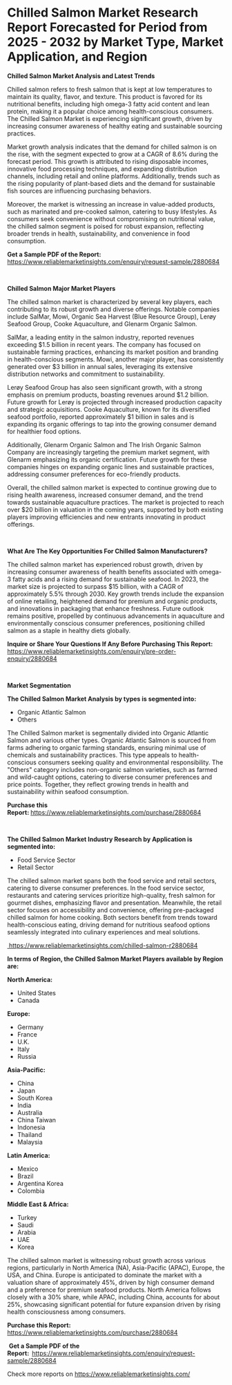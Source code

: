 <p><h1>Chilled Salmon Market Research Report Forecasted for Period from 2025 -  2032 by Market Type, Market Application, and Region</h1></p><p><strong>Chilled Salmon Market Analysis and Latest Trends</strong></p>
<p><p>Chilled salmon refers to fresh salmon that is kept at low temperatures to maintain its quality, flavor, and texture. This product is favored for its nutritional benefits, including high omega-3 fatty acid content and lean protein, making it a popular choice among health-conscious consumers. The Chilled Salmon Market is experiencing significant growth, driven by increasing consumer awareness of healthy eating and sustainable sourcing practices.</p><p>Market growth analysis indicates that the demand for chilled salmon is on the rise, with the segment expected to grow at a CAGR of 8.6% during the forecast period. This growth is attributed to rising disposable incomes, innovative food processing techniques, and expanding distribution channels, including retail and online platforms. Additionally, trends such as the rising popularity of plant-based diets and the demand for sustainable fish sources are influencing purchasing behaviors.</p><p>Moreover, the market is witnessing an increase in value-added products, such as marinated and pre-cooked salmon, catering to busy lifestyles. As consumers seek convenience without compromising on nutritional value, the chilled salmon segment is poised for robust expansion, reflecting broader trends in health, sustainability, and convenience in food consumption.</p></p>
<p><strong>Get a Sample PDF of the Report:&nbsp;</strong> <a href="https://www.reliablemarketinsights.com/enquiry/request-sample/2880684?utm_campaign=2631&utm_medium=2&utm_source=Github&utm_content=ia&utm_term=12032025&utm_id=chilled-salmon">https://www.reliablemarketinsights.com/enquiry/request-sample/2880684</a></p>
<p>&nbsp;</p>
<p><strong>Chilled Salmon Major Market Players</strong></p>
<p><p>The chilled salmon market is characterized by several key players, each contributing to its robust growth and diverse offerings. Notable companies include SalMar, Mowi, Organic Sea Harvest (Blue Resource Group), Lerøy Seafood Group, Cooke Aquaculture, and Glenarm Organic Salmon.</p><p>SalMar, a leading entity in the salmon industry, reported revenues exceeding $1.5 billion in recent years. The company has focused on sustainable farming practices, enhancing its market position and branding in health-conscious segments. Mowi, another major player, has consistently generated over $3 billion in annual sales, leveraging its extensive distribution networks and commitment to sustainability. </p><p>Lerøy Seafood Group has also seen significant growth, with a strong emphasis on premium products, boasting revenues around $1.2 billion. Future growth for Lerøy is projected through increased production capacity and strategic acquisitions. Cooke Aquaculture, known for its diversified seafood portfolio, reported approximately $1 billion in sales and is expanding its organic offerings to tap into the growing consumer demand for healthier food options.</p><p>Additionally, Glenarm Organic Salmon and The Irish Organic Salmon Company are increasingly targeting the premium market segment, with Glenarm emphasizing its organic certification. Future growth for these companies hinges on expanding organic lines and sustainable practices, addressing consumer preferences for eco-friendly products.</p><p>Overall, the chilled salmon market is expected to continue growing due to rising health awareness, increased consumer demand, and the trend towards sustainable aquaculture practices. The market is projected to reach over $20 billion in valuation in the coming years, supported by both existing players improving efficiencies and new entrants innovating in product offerings.</p></p>
<p>&nbsp;</p>
<p><strong>What Are The Key Opportunities For Chilled Salmon Manufacturers?</strong></p>
<p><p>The chilled salmon market has experienced robust growth, driven by increasing consumer awareness of health benefits associated with omega-3 fatty acids and a rising demand for sustainable seafood. In 2023, the market size is projected to surpass $15 billion, with a CAGR of approximately 5.5% through 2030. Key growth trends include the expansion of online retailing, heightened demand for premium and organic products, and innovations in packaging that enhance freshness. Future outlook remains positive, propelled by continuous advancements in aquaculture and environmentally conscious consumer preferences, positioning chilled salmon as a staple in healthy diets globally.</p></p>
<p><strong>Inquire or Share Your Questions If Any Before Purchasing This Report:</strong> <a href="https://www.reliablemarketinsights.com/enquiry/pre-order-enquiry/2880684?utm_campaign=2631&utm_medium=2&utm_source=Github&utm_content=ia&utm_term=12032025&utm_id=chilled-salmon">https://www.reliablemarketinsights.com/enquiry/pre-order-enquiry/2880684</a></p>
<p>&nbsp;</p>
<p><strong>Market Segmentation</strong></p>
<p><strong>The Chilled Salmon Market Analysis by types is segmented into:</strong></p>
<p><ul><li>Organic Atlantic Salmon</li><li>Others</li></ul></p>
<p><p>The Chilled Salmon market is segmentally divided into Organic Atlantic Salmon and various other types. Organic Atlantic Salmon is sourced from farms adhering to organic farming standards, ensuring minimal use of chemicals and sustainability practices. This type appeals to health-conscious consumers seeking quality and environmental responsibility. The "Others" category includes non-organic salmon varieties, such as farmed and wild-caught options, catering to diverse consumer preferences and price points. Together, they reflect growing trends in health and sustainability within seafood consumption.</p></p>
<p><strong>Purchase this Report:&nbsp;</strong><a href="https://www.reliablemarketinsights.com/purchase/2880684?utm_campaign=2631&utm_medium=2&utm_source=Github&utm_content=ia&utm_term=12032025&utm_id=chilled-salmon">https://www.reliablemarketinsights.com/purchase/2880684</a></p>
<p>&nbsp;</p>
<p><strong>The Chilled Salmon Market Industry Research by Application is segmented into:</strong></p>
<p><ul><li>Food Service Sector</li><li>Retail Sector</li></ul></p>
<p><p>The chilled salmon market spans both the food service and retail sectors, catering to diverse consumer preferences. In the food service sector, restaurants and catering services prioritize high-quality, fresh salmon for gourmet dishes, emphasizing flavor and presentation. Meanwhile, the retail sector focuses on accessibility and convenience, offering pre-packaged chilled salmon for home cooking. Both sectors benefit from trends toward health-conscious eating, driving demand for nutritious seafood options seamlessly integrated into culinary experiences and meal solutions.</p></p>
<p><a href="https://www.reliablemarketinsights.com/chilled-salmon-r2880684?utm_campaign=2631&utm_medium=2&utm_source=Github&utm_content=ia&utm_term=12032025&utm_id=chilled-salmon">&nbsp;https://www.reliablemarketinsights.com/chilled-salmon-r2880684</a></p>
<p><strong>In terms of Region, the Chilled Salmon Market Players available by Region are:</strong></p>
<p>
    <p> <strong> North America: </strong>
        <ul>
            <li>United States</li>
            <li>Canada</li>
        </ul>
        </p> 
    <p> <strong> Europe: </strong>
        <ul>
            <li>Germany</li>
            <li>France</li>
            <li>U.K.</li>
            <li>Italy</li>
            <li>Russia</li>
        </ul>
        </p> 
    <p> <strong> Asia-Pacific: </strong>
        <ul>
            <li>China</li>
            <li>Japan</li>
            <li>South Korea</li>
            <li>India</li>
            <li>Australia</li>
            <li>China Taiwan</li>
            <li>Indonesia</li>
            <li>Thailand</li>
            <li>Malaysia</li>
        </ul>
        </p> 
    <p> <strong> Latin America: </strong>
        <ul>
            <li>Mexico</li>
            <li>Brazil</li>
            <li>Argentina Korea</li>
            <li>Colombia</li>
        </ul>
        </p> 
    <p> <strong> Middle East & Africa: </strong>
        <ul>
            <li>Turkey</li>
            <li>Saudi</li>
            <li>Arabia</li>
            <li>UAE</li>
            <li>Korea</li>
        </ul>
    </p>
    </p>
<p><p>The chilled salmon market is witnessing robust growth across various regions, particularly in North America (NA), Asia-Pacific (APAC), Europe, the USA, and China. Europe is anticipated to dominate the market with a valuation share of approximately 45%, driven by high consumer demand and a preference for premium seafood products. North America follows closely with a 30% share, while APAC, including China, accounts for about 25%, showcasing significant potential for future expansion driven by rising health consciousness among consumers.</p></p>
<p><strong>Purchase this Report: </strong><a href="https://www.reliablemarketinsights.com/purchase/2880684?utm_campaign=2631&utm_medium=2&utm_source=Github&utm_content=ia&utm_term=12032025&utm_id=chilled-salmon">https://www.reliablemarketinsights.com/purchase/2880684</a></p>
<p>&nbsp;<strong>Get a Sample PDF of the Report:&nbsp;&nbsp;</strong><a href="https://www.reliablemarketinsights.com/enquiry/request-sample/2880684?utm_campaign=2631&utm_medium=2&utm_source=Github&utm_content=ia&utm_term=12032025&utm_id=chilled-salmon">https://www.reliablemarketinsights.com/enquiry/request-sample/2880684</a></p>
<p><strong></strong></p>
<p>Check more reports on <a href="https://www.reliablemarketinsights.com/?utm_campaign=2631&utm_medium=2&utm_source=Github&utm_content=ia&utm_term=12032025&utm_id=chilled-salmon">https://www.reliablemarketinsights.com/</a></p>